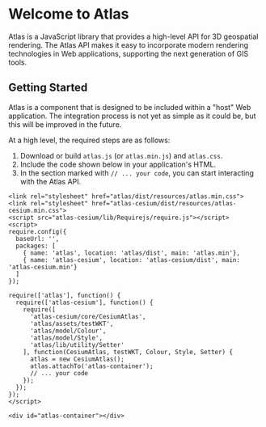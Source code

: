 # Welcome to Atlas

Atlas is a JavaScript library that provides a high-level API for 3D geospatial rendering. The Atlas
API makes it easy to incorporate modern rendering technologies in Web applications, supporting the
next generation of GIS tools.

## Getting Started

Atlas is a component that is designed to be included within a "host" Web application. The
integration process is not yet as simple as it could be, but this will be improved in the future.

At a high level, the required steps are as follows:

1. Download or build `atlas.js` (or `atlas.min.js`) and `atlas.css`.
2. Include the code shown below in your application's HTML.
3. In the section marked with `// ... your code`, you can start interacting with the Atlas API.

```
<link rel="stylesheet" href="atlas/dist/resources/atlas.min.css">
<link rel="stylesheet" href="atlas-cesium/dist/resources/atlas-cesium.min.css">
<script src="atlas-cesium/lib/Requirejs/require.js"></script>
<script>
require.config({
  baseUrl: '',
  packages: [
    { name: 'atlas', location: 'atlas/dist', main: 'atlas.min'},
    { name: 'atlas-cesium', location: 'atlas-cesium/dist', main: 'atlas-cesium.min'}
  ]
});

require(['atlas'], function() {
  require(['atlas-cesium'], function() {
    require([
      'atlas-cesium/core/CesiumAtlas',
      'atlas/assets/testWKT',
      'atlas/model/Colour',
      'atlas/model/Style',
      'atlas/lib/utility/Setter'
    ], function(CesiumAtlas, testWKT, Colour, Style, Setter) {
      atlas = new CesiumAtlas();
      atlas.attachTo('atlas-container');
      // ... your code
    });
  });
});
</script>

<div id="atlas-container"></div>
```
